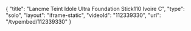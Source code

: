 {
    "title": "Lancme Teint Idole Ultra Foundation Stick110 Ivoire C",
    "type": "solo",
    "layout": "iframe-static",
    "videoId": "112339330",
    "url": "\/tvpembed\/112339330"
}